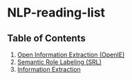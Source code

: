 # NLP-reading-list

## Table of Contents
1. [Open Information Extraction (OpenIE)](/readme/openie.md)
2. [Semantic Role Labeling (SRL)](/readme/srl.md)
3. [Information Extraction](/readme/ie.md)